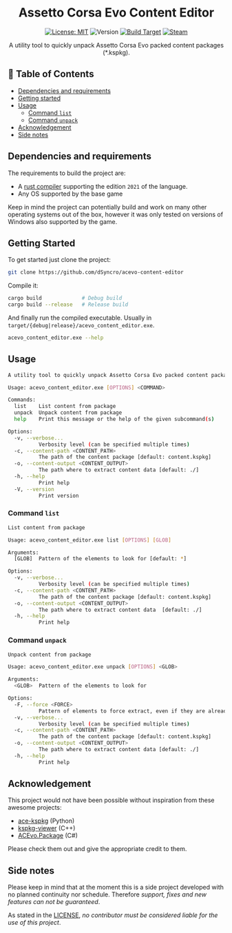 <div align="center">

# Assetto Corsa Evo Content Editor
[![License: MIT](https://img.shields.io/badge/License-MIT-yellow.svg)](https://github.com/dSyncro/acevo-content-editor/blob/main/README.md) 
![Version](https://img.shields.io/badge/version-0.1.6-green) 
[![Build Target](https://img.shields.io/badge/Assetto%20Corsa%20Evo%20Build-0x312E30-red)](https://steamdb.info/depot/3058631/history/?changeid=M:2107359667722066372) [![Steam](https://img.shields.io/badge/steam-%23000000.svg?&logo=steam&logoColor=white)](https://store.steampowered.com/app/3058630)

A utility tool to quickly unpack Assetto Corsa Evo packed content packages (*.kspkg).

</div>

## 📖 Table of Contents

- [Dependencies and requirements](#dependencies-and-requirements)
- [Getting started](#getting-started)
- [Usage](#usage)
    - [Command `list`](#command-list)
    - [Command `unpack`](#command-unpack)
- [Acknowledgement](#acknowledgement)
- [Side notes](#side-notes)

## Dependencies and requirements

The requirements to build the project are:
- A [rust compiler](https://www.rust-lang.org/) supporting the edition `2021` of the language.
- Any OS supported by the base game

Keep in mind the project can potentially build and work on many other operating systems out of the box, however it was only tested on versions of Windows also supported by the game.

## Getting Started

To get started just clone the project:

```bash
git clone https://github.com/dSyncro/acevo-content-editor
```

Compile it:

```bash
cargo build             # Debug build
cargo build --release   # Release build
```

And finally run the compiled executable. Usually in `target/{debug|release}/acevo_content_editor.exe`.

```bash
acevo_content_editor.exe --help
```

## Usage
```bash
A utility tool to quickly unpack Assetto Corsa Evo packed content packages (*.kspkg).

Usage: acevo_content_editor.exe [OPTIONS] <COMMAND>

Commands:
  list    List content from package
  unpack  Unpack content from package
  help    Print this message or the help of the given subcommand(s)

Options:
  -v, --verbose...
          Verbosity level (can be specified multiple times)
  -c, --content-path <CONTENT_PATH>
          The path of the content package [default: content.kspkg]
  -o, --content-output <CONTENT_OUTPUT>
          The path where to extract content data [default: ./]
  -h, --help
          Print help
  -V, --version
          Print version
```

### Command `list`

```bash
List content from package

Usage: acevo_content_editor.exe list [OPTIONS] [GLOB]

Arguments:
  [GLOB]  Pattern of the elements to look for [default: *]

Options:
  -v, --verbose...
          Verbosity level (can be specified multiple times)
  -c, --content-path <CONTENT_PATH>
          The path of the content package [default: content.kspkg]
  -o, --content-output <CONTENT_OUTPUT>
          The path where to extract content data  [default: ./]
  -h, --help
          Print help
```

### Command `unpack`

```bash
Unpack content from package

Usage: acevo_content_editor.exe unpack [OPTIONS] <GLOB>

Arguments:
  <GLOB>  Pattern of the elements to look for

Options:
  -F, --force <FORCE>
          Pattern of elements to force extract, even if they are already present
  -v, --verbose...
          Verbosity level (can be specified multiple times)
  -c, --content-path <CONTENT_PATH>
          The path of the content package [default: content.kspkg]
  -o, --content-output <CONTENT_OUTPUT>
          The path where to extract content data [default: ./]
  -h, --help
          Print help
```
## Acknowledgement

This project would not have been possible without inspiration from these awesome projects:

- [ace-kspkg](https://github.com/ntpopgetdope/ace-kspkg) (Python)
- [kspkg-viewer](https://github.com/sa413x/kspkg-viewer) (C++)
- [ACEvo.Package](https://github.com/Nenkai/ACEvo.Package) (C#)

Please check them out and give the appropriate credit to them.

## Side notes

Please keep in mind that at the moment this is a side project developed with no planned continuity nor schedule. Therefore *support, fixes and new features can not be guaranteed*.

As stated in the [LICENSE](https://github.com/dSyncro/acevo-content-editor/blob/main/LICENSE), *no contributor must be considered liable for the use of this project*.
